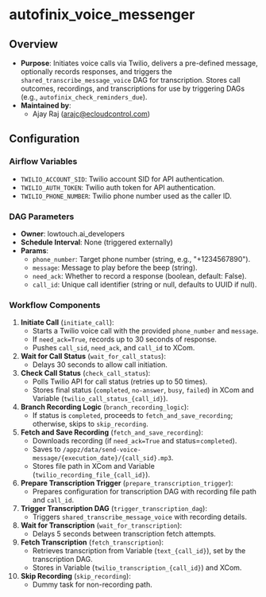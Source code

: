 # autofinix_voice_messenger

## Overview
- **Purpose**: Initiates voice calls via Twilio, delivers a pre-defined message, optionally records responses, and triggers the `shared_transcribe_message_voice` DAG for transcription. Stores call outcomes, recordings, and transcriptions for use by triggering DAGs (e.g., `autofinix_check_reminders_due`).
- **Maintained by**: 
  - Ajay Raj (arajc@ecloudcontrol.com)

## Configuration
### Airflow Variables
- `TWILIO_ACCOUNT_SID`: Twilio account SID for API authentication.
- `TWILIO_AUTH_TOKEN`: Twilio auth token for API authentication.
- `TWILIO_PHONE_NUMBER`: Twilio phone number used as the caller ID.

### DAG Parameters
- **Owner**: lowtouch.ai_developers
- **Schedule Interval**: None (triggered externally)
- **Params**:
  - `phone_number`: Target phone number (string, e.g., "+1234567890").
  - `message`: Message to play before the beep (string).
  - `need_ack`: Whether to record a response (boolean, default: False).
  - `call_id`: Unique call identifier (string or null, defaults to UUID if null).

### Workflow Components
1. **Initiate Call** (`initiate_call`):
   - Starts a Twilio voice call with the provided `phone_number` and `message`.
   - If `need_ack=True`, records up to 30 seconds of response.
   - Pushes `call_sid`, `need_ack`, and `call_id` to XCom.
2. **Wait for Call Status** (`wait_for_call_status`):
   - Delays 30 seconds to allow call initiation.
3. **Check Call Status** (`check_call_status`):
   - Polls Twilio API for call status (retries up to 50 times).
   - Stores final status (`completed`, `no-answer`, `busy`, `failed`) in XCom and Variable (`twilio_call_status_{call_id}`).
4. **Branch Recording Logic** (`branch_recording_logic`):
   - If status is `completed`, proceeds to `fetch_and_save_recording`; otherwise, skips to `skip_recording`.
5. **Fetch and Save Recording** (`fetch_and_save_recording`):
   - Downloads recording (if `need_ack=True` and status=`completed`).
   - Saves to `/appz/data/send-voice-message/{execution_date}/{call_sid}.mp3`.
   - Stores file path in XCom and Variable (`twilio_recording_file_{call_id}`).
6. **Prepare Transcription Trigger** (`prepare_transcription_trigger`):
   - Prepares configuration for transcription DAG with recording file path and `call_id`.
7. **Trigger Transcription DAG** (`trigger_transcription_dag`):
   - Triggers `shared_transcribe_message_voice` with recording details.
8. **Wait for Transcription** (`wait_for_transcription`):
   - Delays 5 seconds between transcription fetch attempts.
9. **Fetch Transcription** (`fetch_transcription`):
   - Retrieves transcription from Variable (`text_{call_id}`), set by the transcription DAG.
   - Stores in Variable (`twilio_transcription_{call_id}`) and XCom.
10. **Skip Recording** (`skip_recording`):
    - Dummy task for non-recording path.
